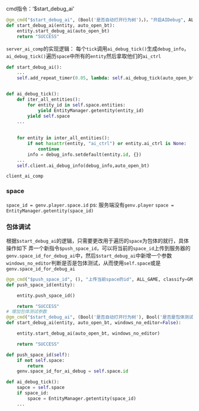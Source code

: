 cmd指令：‘$start_debug_ai'
```python
@gm_cmd("$start_debug_ai", (Bool('是否自动打开行为树')，)，"开启AIDebug", ALL_GAME, classify=GM_GLASSIFY['MENU_COMBAT'])
def start_debug_ai(entity, auto_open_bt):
	entity.start_debug_ai(auto_open_bt)
	return "SUCCESS"
```

`server_ai_comp`的实现逻辑：
每个`tick`调用`ai_debug_tick()`生成`debug_info`，`ai_debug_tick()`遍历`space`中所有的`entity`然后拿取他们的`ai_ctrl`
```python
def start_debug_ai():
	...
	self.add_repeat_timer(0.05, lambda: self.ai_debug_tick(auto_open_bt))


def ai_debug_tick():
	def iter_all_entities():
		for entity_id in self.space.entities:
			yield EntityManager.getentity(entity_id)
		yield self.space
	...
	
	
	for entity in inter_all_entities():
		if not hasattr(entity, "ai_ctrl") or entity.ai_ctrl is None:
			continue
		info = debug_info.setdefault(entity.id, {})
	...
	self.client.ai_debug_info(debug_info,auto_open_bt)
```
`client_ai_comp`
### space
`space_id = genv.player.space.id`
ps: 服务端没有`genv.player`
`space = EntityManager.getentity(space_id)`

### 包体调试
根据`$start_debug_ai`的逻辑，只需要更改用于遍历的`space`为包体的就行，具体操作如下
弄一个新指令`$push_space_id`，可以将当前的`space_id`上传到服务器的`genv.space_id_for_debug_ai`中，然后`$start_debug_ai`中新增一个参数`windows_no_editor`判断是否是包体测试，从而使用`self.space`或是`genv.space_id_for_debug_ai`
```python
@gm_cmd("$push_space_id", (), "上传当前space的id", ALL_GAME, classify=GM_CLASSIFY['MENU_COMBAT'])
def push_space_id(entity):

    entity.push_space_id()

    return "SUCCESS"
# 增加包体测试参数
@gm_cmd("$start_debug_ai", (Bool('是否自动打开行为树'), Bool('是否是包体测试'),), "开启AIDebug", ALL_GAME, classify=GM_CLASSIFY['MENU_COMBAT'])
def start_debug_ai(entity, auto_open_bt, windows_no_editor=False):

    entity.start_debug_ai(auto_open_bt, windows_no_editor)

    return "SUCCESS"
```

```python
def push_space_id(self):
	if not self.space:
		return
	genv.space_id_for_ai_debug = self.space.id

def ai_debug_tick():
	sapce = self.space
	if space_id:
		space = EntityManager.getentity(space_id)
	...
```